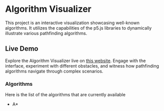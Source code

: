 # Algorithm Visualizer
This project is an interactive visualization showcasing well-known algorithms. It utilizes the capabilities of the p5.js libraries to dynamically illustrate various pathfinding algorithms.

## Live Demo
Explore the Algorithm Visualizer live on [this website](https://themikerik.github.io/Algorithm-Visualizer/). Engage with the interface, experiment with different obstacles, and witness how pathfinding algorithms navigate through complex scenarios.

### Algorithms
Here is the list of the algorithms that are currently available
- A*